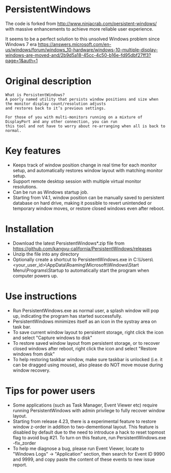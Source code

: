 # PersistentWindows
The code is forked from http://www.ninjacrab.com/persistent-windows/ with massive enhancements to achieve more reliable user experience.

It seems to be a perfect solution to this unsolved Windows problem since Windows 7 era
https://answers.microsoft.com/en-us/windows/forum/windows_10-hardware/windows-10-multiple-display-windows-are-moved-and/2b9d5a18-45cc-4c50-b16e-fd95dbf27ff3?page=1&auth=1


# Original description
```
What is PersistentWindows?
A poorly named utility that persists window positions and size when the monitor display count/resolution adjusts 
and restores back to it’s previous settings.

For those of you with multi-monitors running on a mixture of DisplayPort and any other connection, you can run 
this tool and not have to worry about re-arranging when all is back to normal.

```
# Key features 
- Keeps track of window position change in real time for each monitor setup, and automatically restores window layout with matching monitor setup.
- Support remote desktop session with multiple virtual monitor resolutions.
- Can be run as Windows startup job.
- Starting from V4.1, window position can be manually saved to persistent database on hard drive, making it possible to revert unintended or temporary window moves, or restore closed windows even after reboot.

# Installation
- Download the latest PersistentWindows*.zip file from https://github.com/kangyu-california/PersistentWindows/releases
- Unzip the file into any directory
- Optionally create a shortcut to PersistentWindows.exe in C:\Users\\<your_user_id>\AppData\Roaming\Microsoft\Windows\Start Menu\Programs\Startup to automatically start the program when computer powers up.

# Use instructions
- Run PersistentWindows.exe as normal user, a splash window will pop up, indicating the program has started successfully.
- PersistentWindows minimizes itself as an icon in the systray area on task bar.
- To save current window layout to persistent storage, right click the icon and select "Capture windows to disk" 
- To restore saved window layout from persistent storage, or to recover closed windows after reboot, right click the icon and select "Restore windows from disk"
- To help restoring taskbar window, make sure taskbar is unlocked (i.e. it can be dragged using mouse), also please do NOT move mouse during window recovery.

# Tips for power users
- Some applications (such as Task Manager, Event Viewer etc) require running PersistentWindows with admin privilege to fully recover window layout.
- Starting from release 4.23, there is a experimental feature to restore window z-order in addition to two-dementional layout. This feature is disabled by default due to the need to introduce a hack to reset topmost flag to avoid bug #21. To turn on this feature, run PersistentWindows.exe -fix_zorder
- To help me diagnose a bug, please run Event Viewer, locate to "Windows Logs" -> "Application" section, then search for Event ID 9990 and 9999, and copy paste the content of these events to new issue report.
